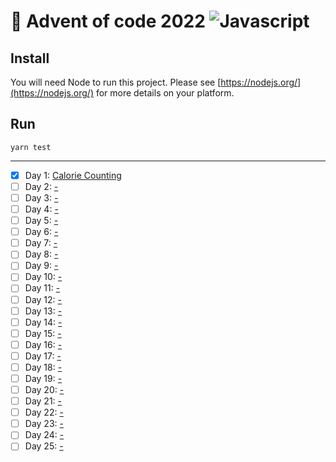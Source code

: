 # 🎄 Advent of code 2022 ![Javascript](https://img.shields.io/badge/-Javascript-F7DF1E?style=flat&logo=javascript&logoColor=000)

## Install
You will need Node to run this project. Please see [https://nodejs.org/](https://nodejs.org/) for more details on your platform.

## Run
```shell
yarn test
```

---

  - [x] Day 1: [Calorie Counting](https://adventofcode.com/2022/day/1)
  - [ ] Day 2: [-](https://adventofcode.com/2022/day/2)
  - [ ] Day 3: [-](https://adventofcode.com/2022/day/3)
  - [ ] Day 4: [-](https://adventofcode.com/2022/day/4)
  - [ ] Day 5: [-](https://adventofcode.com/2022/day/5)
  - [ ] Day 6: [-](https://adventofcode.com/2022/day/6)
  - [ ] Day 7: [-](https://adventofcode.com/2022/day/7)
  - [ ] Day 8: [-](https://adventofcode.com/2022/day/8)
  - [ ] Day 9: [-](https://adventofcode.com/2022/day/9)
  - [ ] Day 10: [-](https://adventofcode.com/2022/day/10)
  - [ ] Day 11: [-](https://adventofcode.com/2022/day/11)
  - [ ] Day 12: [-](https://adventofcode.com/2022/day/12)
  - [ ] Day 13: [-](https://adventofcode.com/2022/day/13)
  - [ ] Day 14: [-](https://adventofcode.com/2022/day/14)
  - [ ] Day 15: [-](https://adventofcode.com/2022/day/15)
  - [ ] Day 16: [-](https://adventofcode.com/2022/day/16)
  - [ ] Day 17: [-](https://adventofcode.com/2022/day/17)
  - [ ] Day 18: [-](https://adventofcode.com/2022/day/18)
  - [ ] Day 19: [-](https://adventofcode.com/2022/day/19)
  - [ ] Day 20: [-](https://adventofcode.com/2022/day/20)
  - [ ] Day 21: [-](https://adventofcode.com/2022/day/21)
  - [ ] Day 22: [-](https://adventofcode.com/2022/day/22)
  - [ ] Day 23: [-](https://adventofcode.com/2022/day/23)
  - [ ] Day 24: [-](https://adventofcode.com/2022/day/24)
  - [ ] Day 25: [-](https://adventofcode.com/2022/day/25)